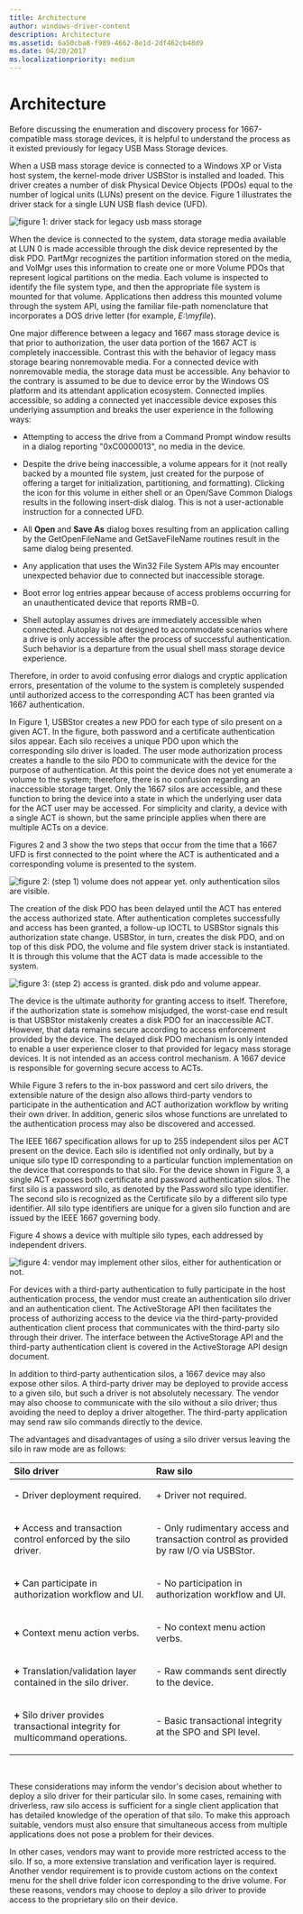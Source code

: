 ```yaml
---
title: Architecture
author: windows-driver-content
description: Architecture
ms.assetid: 6a50cba8-f989-4662-8e1d-2df462cb48d9
ms.date: 04/20/2017
ms.localizationpriority: medium
---
```


# Architecture


Before discussing the enumeration and discovery process for 1667-compatible mass storage devices, it is helpful to understand the process as it existed previously for legacy USB Mass Storage devices.

When a USB mass storage device is connected to a Windows XP or Vista host system, the kernel-mode driver USBStor is installed and loaded. This driver creates a number of disk Physical Device Objects (PDOs) equal to the number of logical units (LUNs) present on the device. Figure 1 illustrates the driver stack for a single LUN USB flash device (UFD).

![figure 1: driver stack for legacy usb mass storage](images/enhancedstorage-1.png)

When the device is connected to the system, data storage media available at LUN 0 is made accessible through the disk device represented by the disk PDO. PartMgr recognizes the partition information stored on the media, and VolMgr uses this information to create one or more Volume PDOs that represent logical partitions on the media. Each volume is inspected to identify the file system type, and then the appropriate file system is mounted for that volume. Applications then address this mounted volume through the system API, using the familiar file-path nomenclature that incorporates a DOS drive letter (for example, *E:\\myfile*).

One major difference between a legacy and 1667 mass storage device is that prior to authorization, the user data portion of the 1667 ACT is completely inaccessible. Contrast this with the behavior of legacy mass storage bearing nonremovable media. For a connected device with nonremovable media, the storage data must be accessible. Any behavior to the contrary is assumed to be due to device error by the Windows OS platform and its attendant application ecosystem. Connected implies accessible, so adding a connected yet inaccessible device exposes this underlying assumption and breaks the user experience in the following ways:

-   Attempting to access the drive from a Command Prompt window results in a dialog reporting "0xC0000013", no media in the device.

-   Despite the drive being inaccessible, a volume appears for it (not really backed by a mounted file system, just created for the purpose of offering a target for initialization, partitioning, and formatting). Clicking the icon for this volume in either shell or an Open/Save Common Dialogs results in the following insert-disk dialog. This is not a user-actionable instruction for a connected UFD.

-   All **Open** and **Save As** dialog boxes resulting from an application calling by the GetOpenFileName and GetSaveFileName routines result in the same dialog being presented.

-   Any application that uses the Win32 File System APIs may encounter unexpected behavior due to connected but inaccessible storage.

-   Boot error log entries appear because of access problems occurring for an unauthenticated device that reports RMB=0.

-   Shell autoplay assumes drives are immediately accessible when connected. Autoplay is not designed to accommodate scenarios where a drive is only accessible after the process of successful authentication. Such behavior is a departure from the usual shell mass storage device experience.

Therefore, in order to avoid confusing error dialogs and cryptic application errors, presentation of the volume to the system is completely suspended until authorized access to the corresponding ACT has been granted via 1667 authentication.

In Figure 1, USBStor creates a new PDO for each type of silo present on a given ACT. In the figure, both password and a certificate authentication silos appear. Each silo receives a unique PDO upon which the corresponding silo driver is loaded. The user mode authorization process creates a handle to the silo PDO to communicate with the device for the purpose of authentication. At this point the device does not yet enumerate a volume to the system; therefore, there is no confusion regarding an inaccessible storage target. Only the 1667 silos are accessible, and these function to bring the device into a state in which the underlying user data for the ACT user may be accessed. For simplicity and clarity, a device with a single ACT is shown, but the same principle applies when there are multiple ACTs on a device.

Figures 2 and 3 show the two steps that occur from the time that a 1667 UFD is first connected to the point where the ACT is authenticated and a corresponding volume is presented to the system.

![figure 2: (step 1) volume does not appear yet. only authentication silos are visible.](images/enhancedstorage-2.png)

The creation of the disk PDO has been delayed until the ACT has entered the access authorized state. After authentication completes successfully and access has been granted, a follow-up IOCTL to USBStor signals this authorization state change. USBStor, in turn, creates the disk PDO, and on top of this disk PDO, the volume and file system driver stack is instantiated. It is through this volume that the ACT data is made accessible to the system.

![figure 3: (step 2) access is granted. disk pdo and volume appear.](images/enhancedstorage-3.png)

The device is the ultimate authority for granting access to itself. Therefore, if the authorization state is somehow misjudged, the worst-case end result is that USBStor mistakenly creates a disk PDO for an inaccessible ACT. However, that data remains secure according to access enforcement provided by the device. The delayed disk PDO mechanism is only intended to enable a user experience closer to that provided for legacy mass storage devices. It is not intended as an access control mechanism. A 1667 device is responsible for governing secure access to ACTs.

While Figure 3 refers to the in-box password and cert silo drivers, the extensible nature of the design also allows third-party vendors to participate in the authentication and ACT authorization workflow by writing their own driver. In addition, generic silos whose functions are unrelated to the authentication process may also be discovered and accessed.

The IEEE 1667 specification allows for up to 255 independent silos per ACT present on the device. Each silo is identified not only ordinally, but by a unique silo type ID corresponding to a particular function implementation on the device that corresponds to that silo. For the device shown in Figure 3, a single ACT exposes both certificate and password authentication silos. The first silo is a password silo, as denoted by the Password silo type identifier. The second silo is recognized as the Certificate silo by a different silo type identifier. All silo type identifiers are unique for a given silo function and are issued by the IEEE 1667 governing body.

Figure 4 shows a device with multiple silo types, each addressed by independent drivers.

![figure 4: vendor may implement other silos, either for authentication or not.](images/enhancedstorage-4.png)

For devices with a third-party authentication to fully participate in the host authentication process, the vendor must create an authentication silo driver and an authentication client. The ActiveStorage API then facilitates the process of authorizing access to the device via the third-party-provided authentication client process that communicates with the third-party silo through their driver. The interface between the ActiveStorage API and the third-party authentication client is covered in the ActiveStorage API design document.

In addition to third-party authentication silos, a 1667 device may also expose other silos. A third-party driver may be deployed to provide access to a given silo, but such a driver is not absolutely necessary. The vendor may also choose to communicate with the silo without a silo driver; thus avoiding the need to deploy a driver altogether. The third-party application may send raw silo commands directly to the device.

The advantages and disadvantages of using a silo driver versus leaving the silo in raw mode are as follows:

<table>
<colgroup>
<col width="50%" />
<col width="50%" />
</colgroup>
<thead>
<tr class="header">
<th align="left">Silo driver</th>
<th align="left">Raw silo</th>
</tr>
</thead>
<tbody>
<tr class="odd">
<td align="left"><p><strong>-</strong> Driver deployment required.</p></td>
<td align="left"><p>+ Driver not required.</p></td>
</tr>
<tr class="even">
<td align="left"><p><strong>+</strong> Access and transaction control enforced by the silo driver.</p></td>
<td align="left"><p>- Only rudimentary access and transaction control as provided by raw I/O via USBStor.</p></td>
</tr>
<tr class="odd">
<td align="left"><p><strong>+</strong> Can participate in authorization workflow and UI.</p></td>
<td align="left"><p>- No participation in authorization workflow and UI.</p></td>
</tr>
<tr class="even">
<td align="left"><p><strong>+</strong> Context menu action verbs.</p></td>
<td align="left"><p>- No context menu action verbs.</p></td>
</tr>
<tr class="odd">
<td align="left"><p><strong>+</strong> Translation/validation layer contained in the silo driver.</p></td>
<td align="left"><p>- Raw commands sent directly to the device.</p></td>
</tr>
<tr class="even">
<td align="left"><p><strong>+</strong> Silo driver provides transactional integrity for multicommand operations.</p></td>
<td align="left"><p>- Basic transactional integrity at the SPO and SPI level.</p></td>
</tr>
</tbody>
</table>

 

These considerations may inform the vendor's decision about whether to deploy a silo driver for their particular silo. In some cases, remaining with driverless, raw silo access is sufficient for a single client application that has detailed knowledge of the operation of that silo. To make this approach suitable, vendors must also ensure that simultaneous access from multiple applications does not pose a problem for their devices.

In other cases, vendors may want to provide more restricted access to the silo. If so, a more extensive translation and verification layer is required. Another vendor requirement is to provide custom actions on the context menu for the shell drive folder icon corresponding to the drive volume. For these reasons, vendors may choose to deploy a silo driver to provide access to the proprietary silo on their device.
